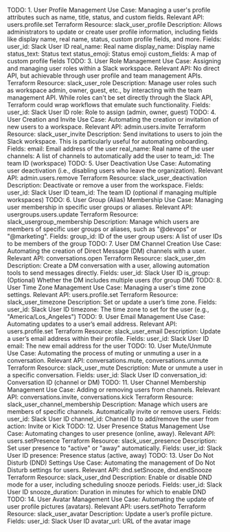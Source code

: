 TODO: 1. User Profile Management
Use Case: Managing a user's profile attributes such as name, title, status, and custom fields.
Relevant API: users.profile.set
Terraform Resource: slack_user_profile
Description: Allows administrators to update or create user profile information, including fields like display name, real name, status, custom profile fields, and more.
Fields:
user_id: Slack User ID
real_name: Real name
display_name: Display name
status_text: Status text
status_emoji: Status emoji
custom_fields: A map of custom profile fields
TODO: 3. User Role Management
Use Case: Assigning and managing user roles within a Slack workspace.
Relevant API: No direct API, but achievable through user profile and team management APIs.
Terraform Resource: slack_user_role
Description: Manage user roles such as workspace admin, owner, guest, etc., by interacting with the team management API. While roles can't be set directly through the Slack API, Terraform could wrap workflows that emulate such functionality.
Fields:
user_id: Slack User ID
role: Role to assign (admin, owner, guest)
TODO: 4. User Creation and Invite
Use Case: Automating the creation or invitation of new users to a workspace.
Relevant API: admin.users.invite
Terraform Resource: slack_user_invite
Description: Send invitations to users to join the Slack workspace. This is particularly useful for automating onboarding.
Fields:
email: Email address of the user
real_name: Real name of the user
channels: A list of channels to automatically add the user to
team_id: The team ID (workspace)
TODO: 5. User Deactivation
Use Case: Automating user deactivation (i.e., disabling users who leave the organization).
Relevant API: admin.users.remove
Terraform Resource: slack_user_deactivation
Description: Deactivate or remove a user from the workspace.
Fields:
user_id: Slack User ID
team_id: The team ID (optional if managing multiple workspaces)
TODO: 6. User Group (Alias) Membership
Use Case: Managing user membership in specific user groups or aliases.
Relevant API: usergroups.users.update
Terraform Resource: slack_usergroup_membership
Description: Manage which users are members of specific user groups or aliases, such as "@devops" or "@marketing".
Fields:
group_id: ID of the user group
users: A list of user IDs to be members of the group
TODO: 7. User DM Channel Creation
Use Case: Automating the creation of Direct Message (DM) channels with a user.
Relevant API: conversations.open
Terraform Resource: slack_user_dm
Description: Create a DM conversation with a user, allowing automation tools to send messages directly.
Fields:
user_id: Slack User ID
is_group: (Optional) Whether the DM includes multiple users (for group DM)
TODO: 8. User Time Zone Management
Use Case: Managing a user's time zone settings.
Relevant API: users.profile.set
Terraform Resource: slack_user_timezone
Description: Set or update a user’s time zone.
Fields:
user_id: Slack User ID
timezone: The time zone to set for the user (e.g., "America/Los_Angeles")
TODO: 9. User Email Management
Use Case: Automating updates to a user’s email address.
Relevant API: users.profile.set
Terraform Resource: slack_user_email
Description: Update a user’s email address within their profile.
Fields:
user_id: Slack User ID
email: The new email address for the user
TODO: 10. User Mute/Unmute
Use Case: Automating the process of muting or unmuting a user in a conversation.
Relevant API: conversations.mute, conversations.unmute
Terraform Resource: slack_user_mute
Description: Mute or unmute a user in a specific conversation.
Fields:
user_id: Slack User ID
conversation_id: Conversation ID (channel or DM)
TODO: 11. User Channel Membership Management
Use Case: Adding or removing users from channels.
Relevant API: conversations.invite, conversations.kick
Terraform Resource: slack_user_channel_membership
Description: Manage which users are members of specific channels. Automatically invite or remove users.
Fields:
user_id: Slack User ID
channel_id: Channel ID to add/remove the user from
action: Invite or Kick
TODO: 12. User Presence Status Management
Use Case: Automating changes to user presence (online, away).
Relevant API: users.setPresence
Terraform Resource: slack_user_presence
Description: Set user presence to "active" or "away" automatically.
Fields:
user_id: Slack User ID
presence: Presence status (active, away)
TODO: 13. User Do Not Disturb (DND) Settings
Use Case: Automating the management of Do Not Disturb settings for users.
Relevant API: dnd.setSnooze, dnd.endSnooze
Terraform Resource: slack_user_dnd
Description: Enable or disable DND mode for a user, including scheduling snooze periods.
Fields:
user_id: Slack User ID
snooze_duration: Duration in minutes for which to enable DND
TODO: 14. User Avatar Management
Use Case: Automating the update of user profile pictures (avatars).
Relevant API: users.setPhoto
Terraform Resource: slack_user_avatar
Description: Update a user’s profile picture.
Fields:
user_id: Slack User ID
avatar_url: URL of the avatar image
